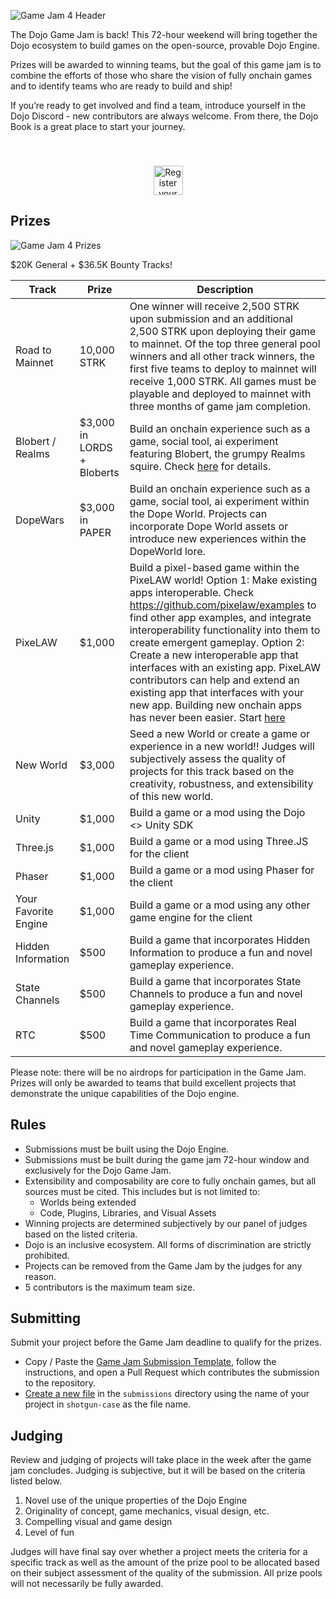 ![Game Jam 4 Header](.github/assets/game-jam-4/header.png)

The Dojo Game Jam is back! This 72-hour weekend will bring together the Dojo ecosystem to build games on the open-source, provable Dojo Engine.

Prizes will be awarded to winning teams, but the goal of this game jam is to combine the efforts of those who share the vision of fully onchain games and to identify teams who are ready to build and ship!

If you’re ready to get involved and find a team, introduce yourself in the Dojo Discord - new contributors are always welcome. From there, the Dojo Book is a great place to start your journey.

<p align="center">
  <a href="https://github.com/dojoengine/game-jams/issues/new?assignees=&labels=&projects=&template=register_team.yaml&title=%5BTeam+Registration%5D:+Your+Team+Name">
    <img src=".github/assets/register.png" alt="Register your Team" style="height:47px;margin-top:40px;">
  </a>
</p>

## Prizes

![Game Jam 4 Prizes](.github/assets/game-jam-4/prizes.png)

$20K General + $36.5K Bounty Tracks!

| Track | Prize | Description |
| --- | --- | --- |
| Road to Mainnet | 10,000 STRK | One winner will receive 2,500 STRK upon submission and an additional 2,500 STRK upon deploying their game to mainnet. Of the top three general pool winners and all other track winners, the first five teams to deploy to mainnet will receive 1,000 STRK. All games must be playable and deployed to mainnet with three months of game jam completion. |
| Blobert / Realms | $3,000 in LORDS + Bloberts | Build an onchain experience such as a game, social tool, ai experiment featuring Blobert, the grumpy Realms squire. Check [here](https://www.notion.so/2e0a8c5baa544267b624ef7aad1ecd97?pvs=21) for details. |
| DopeWars | $3,000 in PAPER | Build an onchain experience such as a game, social tool, ai experiment within the Dope World. Projects can incorporate Dope World assets or introduce new experiences within the DopeWorld lore. |
| PixeLAW | $1,000 | Build a pixel-based game within the PixeLAW world! Option 1: Make existing apps interoperable. Check https://github.com/pixelaw/examples to find other app examples, and integrate interoperability functionality into them to create emergent gameplay. Option 2: Create a new interoperable app that interfaces with an existing app. PixeLAW contributors can help and extend an existing app that interfaces with your new app. Building new onchain apps has never been easier. Start [here](https://pixelaw.github.io/book/getting-started/quick-start.html) |
| New World | $3,000 | Seed a new World or create a game or experience in a new world!! Judges will subjectively assess the quality of projects for this track based on the creativity, robustness, and extensibility of this new world.  |
| Unity | $1,000 | Build a game or a mod using the Dojo <> Unity SDK |
| Three.js | $1,000 | Build a game or a mod using Three.JS for the client |
| Phaser | $1,000 | Build a game or a mod using Phaser for the client |
| Your Favorite Engine | $1,000 | Build a game or a mod using any other game engine for the client |
| Hidden Information | $500 | Build a game that incorporates Hidden Information to produce a fun and novel gameplay experience. |
| State Channels | $500 | Build a game that incorporates State Channels to produce a fun and novel gameplay experience. |
| RTC | $500 | Build a game that incorporates Real Time Communication to produce a fun and novel gameplay experience. |

Please note: there will be no airdrops for participation in the Game Jam. Prizes will only be awarded to teams that build excellent projects that demonstrate the unique capabilities of the Dojo engine.

## Rules

- Submissions must be built using the Dojo Engine.
- Submissions must be built during the game jam 72-hour window and exclusively for the Dojo Game Jam.
- Extensibility and composability are core to fully onchain games, but all sources must be cited. This includes but is not limited to:
  - Worlds being extended
  - Code, Plugins, Libraries, and Visual Assets
- Winning projects are determined subjectively by our panel of judges based on the listed criteria.
- Dojo is an inclusive ecosystem. All forms of discrimination are strictly prohibited.
- Projects can be removed from the Game Jam by the judges for any reason.
- 5 contributors is the maximum team size.

## Submitting

Submit your project before the Game Jam deadline to qualify for the prizes.

- Copy / Paste the <a href="https://raw.githubusercontent.com/dojoengine/game-jams/main/submissions/TEMPLATE.md" target="_blank">Game Jam Submission Template</a>, follow the instructions, and open a Pull Request which contributes the submission to the repository.
- <a href="https://github.com/dojoengine/game-jams/new/main/submissions" target="_blank">Create a new file</a> in the `submissions` directory using the name of your project in `shotgun-case` as the file name.

## Judging

Review and judging of projects will take place in the week after the game jam concludes. Judging is subjective, but it will be based on the criteria listed below.

1. Novel use of the unique properties of the Dojo Engine
2. Originality of concept, game mechanics, visual design, etc.
3. Compelling visual and game design
4. Level of fun

Judges will have final say over whether a project meets the criteria for a specific track as well as the amount of the prize pool to be allocated based on their subject assessment of the quality of the submission. All prize pools will not necessarily be fully awarded.
